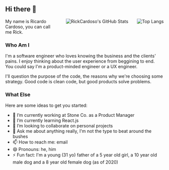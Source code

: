 ## Hi there 👋

<img src="https://github-readme-stats.vercel.app/api/top-langs/?username=RickCardoso&layout=compact&theme=jolly" alt="Top Langs" align="right" style="margin-bottom:2em;margin-left:2em;" />
<img src="https://github-readme-stats.vercel.app/api?username=RickCardoso&theme=jolly" alt="RickCardoso's GitHub Stats" align="right" style="margin-bottom:2em;margin-left:2em;" />

My name is Ricardo Cardoso, you can call me Rick.

### Who Am I

I'm a software engineer who loves knowing the business and the clients' pains. I enjoy thinking about the user experience from beggining to end. You could say I'm a product-minded engineer or a UX engineer.

I'll question the purpose of the code, the reasons why we're choosing some strategy. Good code is clean code, but good products solve problems.

### What Else

Here are some ideas to get you started:

- 🔭 I’m currently working at Stone Co. as a Product Manager
- 🌱 I’m currently learning React.js
- 👯 I’m looking to collaborate on personal projects
- 💬 Ask me about anything really, I'm not the type to beat around the bushes
- 📫 How to reach me: email
- 😄 Pronouns: he, him
- ⚡ Fun fact: I'm a young (31 yo) father of a 5 year old girl, a 10 year old male dog and a 8 year old female dog (as of 2020)
